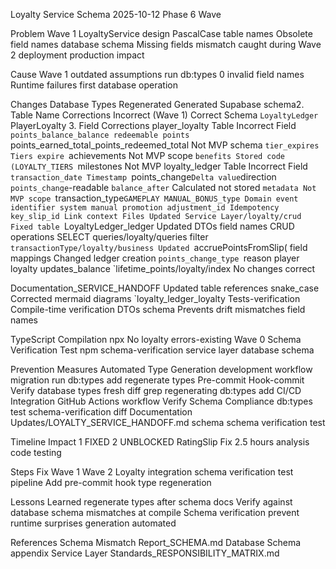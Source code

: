 Loyalty Service Schema 2025-10-12 Phase 6 Wave

Problem Wave 1 LoyaltyService design PascalCase table names Obsolete field names database schema Missing fields mismatch caught during Wave 2 deployment production impact

Cause Wave 1 outdated assumptions run db:types 0 invalid field names Runtime failures first database operation

Changes Database Types Regenerated Generated Supabase schema2. Table Name Corrections Incorrect (Wave 1) Correct Schema `LoyaltyLedger `PlayerLoyalty 3. Field Corrections player_loyalty Table Incorrect Field `points_balance_balance redeemable points `points_earned_total_points_redeemed_total Not MVP schema `tier_expires Tiers expire `achievements Not MVP scope `benefits Stored code (LOYALTY_TIERS `milestones Not MVP loyalty_ledger Table Incorrect Field `transaction_date Timestamp `points_change`Delta value`direction `points_change`-readable `balance_after` Calculated not stored `metadata Not MVP scope `transaction_type`GAMEPLAY MANUAL_BONUS_type Domain event identifier system manual promotion adjustment_id Idempotency key_slip_id Link context Files Updated Service Layer/loyalty/crud Fixed table `LoyaltyLedger_ledger Updated DTOs field names CRUD operations SELECT queries/loyalty/queries filter `transactionType/loyalty/business Updated `accruePointsFromSlip( field mappings Changed ledger creation `points_change_type `reason player loyalty updates_balance `lifetime_points/loyalty/index No changes correct

Documentation_SERVICE_HANDOFF Updated table references snake_case Corrected mermaid diagrams `loyalty_ledger_loyalty Tests-verification Compile-time verification DTOs schema Prevents drift mismatches field names

TypeScript Compilation npx No loyalty errors-existing Wave 0 Schema Verification Test npm schema-verification service layer database schema

Prevention Measures Automated Type Generation development workflow migration run db:types add regenerate types Pre-commit Hook-commit Verify database types fresh diff grep regenerating db:types add CI/CD Integration GitHub Actions workflow Verify Schema Compliance db:types test schema-verification diff Documentation Updates/LOYALTY_SERVICE_HANDOFF.md schema schema verification test

Timeline Impact 1 FIXED 2 UNBLOCKED RatingSlip Fix 2.5 hours analysis code testing

Steps Fix Wave 1 Wave 2 Loyalty integration schema verification test pipeline Add pre-commit hook type regeneration

Lessons Learned regenerate types after schema docs Verify against database schema mismatches at compile Schema verification prevent runtime surprises generation automated

References Schema Mismatch Report_SCHEMA.md Database Schema appendix Service Layer Standards_RESPONSIBILITY_MATRIX.md
